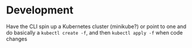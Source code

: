 # Development

Have the CLI spin up a Kubernetes cluster (minikube?) or point to one
and do basically a `kubectl create -f`, and then `kubectl apply -f` when
code changes

